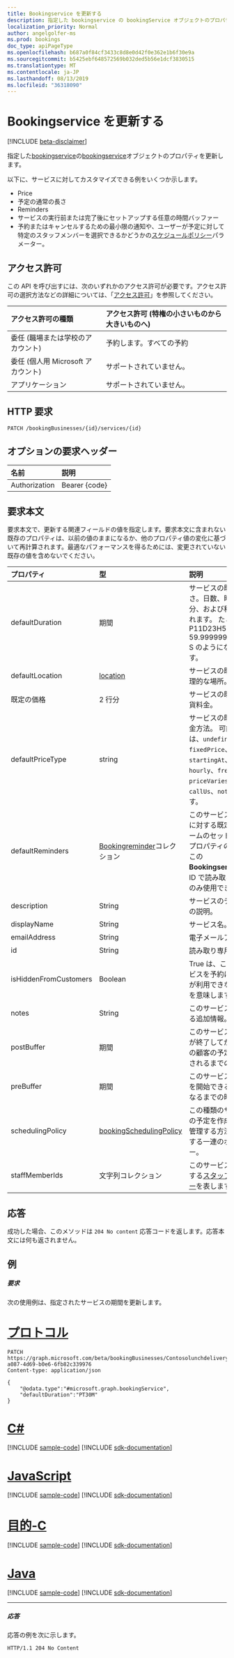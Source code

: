 ```yaml
---
title: Bookingservice を更新する
description: 指定した bookingservice の bookingService オブジェクトのプロパティを更新します。
localization_priority: Normal
author: angelgolfer-ms
ms.prod: bookings
doc_type: apiPageType
ms.openlocfilehash: b687a0f84cf3433c8d8e0d42f0e362e1b6f30e9a
ms.sourcegitcommit: b5425ebf648572569b032ded5b56e1dcf3830515
ms.translationtype: MT
ms.contentlocale: ja-JP
ms.lasthandoff: 08/13/2019
ms.locfileid: "36318090"
---
```

# <a name="update-bookingservice"></a>Bookingservice を更新する

 [!INCLUDE [beta-disclaimer](../../includes/beta-disclaimer.md)]

指定した[bookingservice](../resources/bookingbusiness.md)の[bookingservice](../resources/bookingservice.md)オブジェクトのプロパティを更新します。

以下に、サービスに対してカスタマイズできる例をいくつか示します。
- Price
- 予定の通常の長さ
- Reminders
- サービスの実行前または完了後にセットアップする任意の時間バッファー
- 予約またはキャンセルするための最小限の通知や、ユーザーが予定に対して特定のスタッフメンバーを選択できるかどうかの[スケジュールポリシー](../resources/bookingschedulingpolicy.md)パラメーター。

## <a name="permissions"></a>アクセス許可
この API を呼び出すには、次のいずれかのアクセス許可が必要です。アクセス許可の選択方法などの詳細については、「[アクセス許可](/graph/permissions-reference)」を参照してください。

|アクセス許可の種類      | アクセス許可 (特権の小さいものから大きいものへ)              |
|:--------------------|:---------------------------------------------------------|
|委任 (職場または学校のアカウント) |  予約します。すべての予約   |
|委任 (個人用 Microsoft アカウント) | サポートされていません。   |
|アプリケーション | サポートされていません。  |

## <a name="http-request"></a>HTTP 要求
<!-- { "blockType": "ignored" } -->
```http
PATCH /bookingBusinesses/{id}/services/{id}
```
## <a name="optional-request-headers"></a>オプションの要求ヘッダー
| 名前       | 説明|
|:-----------|:-----------|
| Authorization  | Bearer {code}|

## <a name="request-body"></a>要求本文
要求本文で、更新する関連フィールドの値を指定します。要求本文に含まれない既存のプロパティは、以前の値のままになるか、他のプロパティ値の変化に基づいて再計算されます。最適なパフォーマンスを得るためには、変更されていない既存の値を含めないでください。

| プロパティ     | 型   |説明|
|:---------------|:--------|:----------|
|defaultDuration|期間|サービスの既定の長さ。日数、時間、分、および秒で表されます。 たとえば、P11D23H59M 59.999999999999 S のようになります。 |
|defaultLocation|[location](../resources/location.md)|サービスの既定の物理的な場所。|
|既定の価格|2 行分|サービスの既定の通貨料金。|
|defaultPriceType|string|サービスの既定の課金方法。 可能な値は、`undefined`、`fixedPrice`、`startingAt`、`hourly`、`free`、`priceVaries`、`callUs`、`notSet` です。|
|defaultReminders|[Bookingreminder](../resources/bookingreminder.md)コレクション|このサービスの予定に対する既定のアラームのセット。 このプロパティの値は、この**Bookingservice**を ID で読み取る場合にのみ使用できます。|
|description|String|サービスのテキストの説明。|
|displayName|String|サービス名。|
|emailAddress|String|電子メールアドレス|
|id|String| 読み取り専用です。|
|isHiddenFromCustomers|Boolean|True は、このサービスを予約にお客様が利用できないことを意味します。|
|notes|String|このサービスに関する追加情報。|
|postBuffer|期間|このサービスの予定が終了してから、次の顧客の予定が予約されるまでの時間。|
|preBuffer|期間|このサービスの予定を開始できるようになるまでの時間。|
|schedulingPolicy|[bookingSchedulingPolicy](../resources/bookingschedulingpolicy.md)|この種類のサービスの予定を作成および管理する方法を決定する一連のポリシー。|
|staffMemberIds|文字列コレクション|このサービスを提供する[スタッフメンバー](../resources/bookingstaffmember.md)を表します。 |

## <a name="response"></a>応答
成功した場合、このメソッドは `204 No content` 応答コードを返します。応答本文には何も返されません。
## <a name="example"></a>例
##### <a name="request"></a>要求
次の使用例は、指定されたサービスの期間を更新します。

# <a name="httptabhttp"></a>[プロトコル](#tab/http)
<!-- {
  "blockType": "request",
  "name": "update_bookingservice"
}-->
```http
PATCH https://graph.microsoft.com/beta/bookingBusinesses/Contosolunchdelivery@M365B489948.onmicrosoft.com/services/57da6774-a087-4d69-b0e6-6fb82c339976
Content-type: application/json

{
    "@odata.type":"#microsoft.graph.bookingService",
    "defaultDuration":"PT30M"
}
```
# <a name="ctabcsharp"></a>[C#](#tab/csharp)
[!INCLUDE [sample-code](../includes/snippets/csharp/update-bookingservice-csharp-snippets.md)]
[!INCLUDE [sdk-documentation](../includes/snippets/snippets-sdk-documentation-link.md)]

# <a name="javascripttabjavascript"></a>[JavaScript](#tab/javascript)
[!INCLUDE [sample-code](../includes/snippets/javascript/update-bookingservice-javascript-snippets.md)]
[!INCLUDE [sdk-documentation](../includes/snippets/snippets-sdk-documentation-link.md)]

# <a name="objective-ctabobjc"></a>[目的-C](#tab/objc)
[!INCLUDE [sample-code](../includes/snippets/objc/update-bookingservice-objc-snippets.md)]
[!INCLUDE [sdk-documentation](../includes/snippets/snippets-sdk-documentation-link.md)]

# <a name="javatabjava"></a>[Java](#tab/java)
[!INCLUDE [sample-code](../includes/snippets/java/update-bookingservice-java-snippets.md)]
[!INCLUDE [sdk-documentation](../includes/snippets/snippets-sdk-documentation-link.md)]

---

##### <a name="response"></a>応答
応答の例を次に示します。
<!-- {
  "blockType": "response",
  "truncated": true
} -->
```http
HTTP/1.1 204 No Content
```

<!-- uuid: 8fcb5dbc-d5aa-4681-8e31-b001d5168d79
2015-10-25 14:57:30 UTC -->
<!--
{
  "type": "#page.annotation",
  "description": "Update bookingservice",
  "keywords": "",
  "section": "documentation",
  "tocPath": "",
  "suppressions": [
  ]
}
-->
